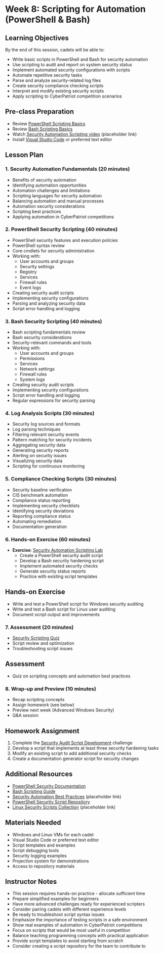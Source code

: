 # Week 8: Scripting for Automation (PowerShell & Bash)

## Learning Objectives
By the end of this session, cadets will be able to:
- Write basic scripts in PowerShell and Bash for security automation
- Use scripting to audit and report on system security status
- Implement automated security configurations with scripts
- Automate repetitive security tasks
- Parse and analyze security-related log files
- Create security compliance checking scripts
- Interpret and modify existing security scripts
- Apply scripting to CyberPatriot competition scenarios

## Pre-class Preparation
- Review [PowerShell Scripting Basics](../../Windows/Guides/Intermediate/PowerShell_Scripting_Basics.md)
- Review [Bash Scripting Basics](../../Linux/Guides/Intermediate/Bash_Scripting_Basics.md)
- Watch [Security Automation Scripting video](https://www.youtube.com/watch?v=example) (placeholder link)
- Install [Visual Studio Code](https://code.visualstudio.com/) or preferred text editor

## Lesson Plan

### 1. Security Automation Fundamentals (20 minutes)
- Benefits of security automation
- Identifying automation opportunities
- Automation challenges and limitations
- Scripting languages for security automation
- Balancing automation and manual processes
- Automation security considerations
- Scripting best practices
- Applying automation in CyberPatriot competitions

### 2. PowerShell Security Scripting (40 minutes)
- PowerShell security features and execution policies
- PowerShell syntax review
- Core cmdlets for security administration
- Working with:
  - User accounts and groups
  - Security settings
  - Registry
  - Services
  - Firewall rules
  - Event logs
- Creating security audit scripts
- Implementing security configurations
- Parsing and analyzing security data
- Script error handling and logging

### 3. Bash Security Scripting (40 minutes)
- Bash scripting fundamentals review
- Bash security considerations
- Security-relevant commands and tools
- Working with:
  - User accounts and groups
  - Permissions
  - Services
  - Network settings
  - Firewall rules
  - System logs
- Creating security audit scripts
- Implementing security configurations
- Script error handling and logging
- Regular expressions for security parsing

### 4. Log Analysis Scripts (30 minutes)
- Security log sources and formats
- Log parsing techniques
- Filtering relevant security events
- Pattern matching for security incidents
- Aggregating security data
- Generating security reports
- Alerting on security issues
- Visualizing security data
- Scripting for continuous monitoring

### 5. Compliance Checking Scripts (30 minutes)
- Security baseline verification
- CIS benchmark automation
- Compliance status reporting
- Implementing security checklists
- Identifying security deviations
- Reporting compliance status
- Automating remediation
- Documentation generation

### 6. Hands-on Exercise (60 minutes)
- **Exercise**: [Security Automation Scripting Lab](../../Exercises/Security_Automation_Scripting_Lab.md)
  - Create a PowerShell security audit script
  - Develop a Bash security hardening script
  - Implement automated security checks
  - Generate security status reports
  - Practice with existing script templates

## Hands-on Exercise
- Write and test a PowerShell script for Windows security auditing
- Write and test a Bash script for Linux user auditing
- Document script output and improvements

### 7. Assessment (20 minutes)
- [Security Scripting Quiz](../../Quizzes/Quiz-Files/Security_Scripting_Quiz.md)
- Script review and optimization
- Troubleshooting script issues

## Assessment
- Quiz on scripting concepts and automation best practices

### 8. Wrap-up and Preview (10 minutes)
- Recap scripting concepts
- Assign homework (see below)
- Preview next week (Advanced Windows Security)
- Q&A session

## Homework Assignment
1. Complete the [Security Audit Script Development](../../Scripts/Templates/Security_Audit_Template.md) challenge
2. Develop a script that implements at least three security hardening tasks
3. Modify an existing script to add additional security checks
4. Create a documentation generator script for security changes

## Additional Resources
- [PowerShell Security Documentation](https://docs.microsoft.com/en-us/powershell/scripting/security/security-features)
- [Bash Scripting Guide](https://tldp.org/LDP/abs/html/)
- [Security Automation Best Practices](https://example.com/security-automation) (placeholder link)
- [PowerShell Security Script Repository](https://github.com/PowerShellMafia/PowerSploit)
- [Linux Security Scripts Collection](https://github.com/example/linux-security-scripts) (placeholder link)

## Materials Needed
- Windows and Linux VMs for each cadet
- Visual Studio Code or preferred text editor
- Script templates and examples
- Script debugging tools
- Security logging examples
- Projection system for demonstrations
- Access to repository materials

## Instructor Notes
- This session requires hands-on practice - allocate sufficient time
- Prepare simplified examples for beginners
- Have more advanced challenges ready for experienced scripters
- Consider pairing cadets with different experience levels
- Be ready to troubleshoot script syntax issues
- Emphasize the importance of testing scripts in a safe environment
- Show real examples of automation in CyberPatriot competitions
- Focus on scripts that would be most useful in competition
- Balance teaching programming concepts with practical application
- Provide script templates to avoid starting from scratch
- Consider creating a script repository for the team to contribute to
